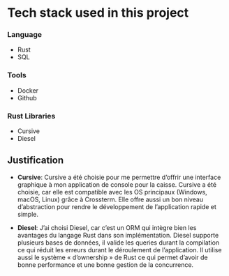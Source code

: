# Tech stack used in this project

### Language

- Rust
- SQL

### Tools

- Docker
- Github

### Rust Libraries

- Cursive
- Diesel

## Justification

* **Cursive**: Cursive a été choisie pour me permettre d’offrir une interface graphique à mon application de console pour la caisse. Cursive a été
  choisie, car elle est compatible avec les OS principaux (Windows, macOS, Linux) grâce à Crossterm. Elle offre aussi un bon niveau d’abstraction pour
  rendre le développement de l’application rapide et simple.


* **Diesel**: J’ai choisi Diesel, car c’est un ORM qui intègre bien les avantages du langage Rust dans son implémentation. Diesel supporte plusieurs bases
  de données, il valide les queries durant la compilation ce qui réduit les erreurs durant le déroulement de l’application. Il utilise aussi le
  système « d’ownership » de Rust ce qui permet d’avoir de bonne performance et une bonne gestion de la concurrence.